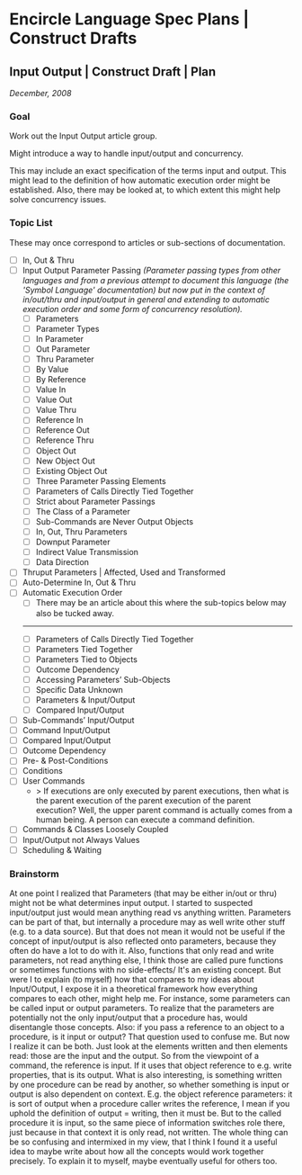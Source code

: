 ﻿Encircle Language Spec Plans | Construct Drafts
===============================================

Input Output | Construct Draft | Plan
-------------------------------------

*December, 2008*

### Goal

Work out the Input Output article group.

Might introduce a way to handle input/output and concurrency.

This may include an exact specification of the terms input and output. This might lead to the definition of how automatic execution order might be established. Also, there may be looked at, to which extent this might help solve concurrency issues.

### Topic List

These may once correspond to articles or sub-sections of documentation.

- [ ] In, Out & Thru
- [ ] Input Output Parameter Passing
        *(Parameter passing types from other languages and from a previous attempt to document this language (the 'Symbol Language' documentation) but now put in the context of in/out/thru and input/output in general and extending to automatic execution order and some form of concurrency resolution).*
    - [ ] Parameters
    - [ ] Parameter Types
    - [ ] In Parameter
    - [ ] Out Parameter
    - [ ] Thru Parameter
    - [ ] By Value
    - [ ] By Reference
    - [ ] Value In
    - [ ] Value Out
    - [ ] Value Thru
    - [ ] Reference In
    - [ ] Reference Out
    - [ ] Reference Thru
    - [ ] Object Out
    - [ ] New Object Out
    - [ ] Existing Object Out
    - [ ] Three Parameter Passing Elements
    - [ ] Parameters of Calls Directly Tied Together
    - [ ] Strict about Parameter Passings
    - [ ] The Class of a Parameter
    - [ ] Sub-Commands are Never Output Objects
    - [ ] In, Out, Thru Parameters
    - [ ] Downput Parameter
    - [ ] Indirect Value Transmission
    - [ ] Data Direction
- [ ] Thruput Parameters | Affected, Used and Transformed
- [ ] Auto-Determine In, Out & Thru
- [ ] Automatic Execution Order
    - [ ] There may be an article about this where the sub-topics below may also be tucked away. 
    -----
    - [ ] Parameters of Calls Directly Tied Together
    - [ ] Parameters Tied Together
    - [ ] Parameters Tied to Objects
    - [ ] Outcome Dependency
    - [ ] Accessing Parameters’ Sub-Objects
    - [ ] Specific Data Unknown
    - [ ] Parameters & Input/Output
    - [ ] Compared Input/Output
- [ ] Sub-Commands’ Input/Output
- [ ] Command Input/Output
- [ ] Compared Input/Output
- [ ] Outcome Dependency
- [ ] Pre- & Post-Conditions
- [ ] Conditions
- [ ] User Commands
    - \> If executions are only executed by parent executions, then what is the parent execution of the parent execution of the parent execution? Well, the upper parent command is actually comes from a human being. A person can execute a command definition.
- [ ] Commands & Classes Loosely Coupled
- [ ] Input/Output not Always Values
- [ ] Scheduling & Waiting

### Brainstorm

At one point I realized that Parameters (that may be either in/out or thru) might not be what determines input output. I started to suspected input/output just would mean anything read vs anything written. Parameters can be part of that, but internally a procedure may as well write other stuff (e.g. to a data source). But that does not mean it would not be useful if the concept of input/output is also reflected onto parameters, because they often do have a lot to do with it. Also, functions that only read and write parameters, not read anything else, I think those are called pure functions or sometimes functions with no side-effects/ It's an existing concept. But were I to explain (to myself) how that compares to my ideas about Input/Output, I expose it in a theoretical framework how everything compares to each other, might help me. For instance, some parameters can be called input or output parameters. To realize that the parameters are potentially not the only input/output that a procedure has, would disentangle those concepts. Also: if you pass a reference to an object to a procedure, is it input or output? That question used to confuse me. But now I realize it can be both. Just look at the elements written and then elements read: those are the input and the output. So from the viewpoint of a command, the reference is input. If it uses that object reference to e.g. write properties, that is its output. What is also interesting, is something written by one procedure can be read by another, so whether something is input or output is also dependent on context. E.g. the object reference parameters: it is sort of output when a procedure caller writes the reference, I mean if you uphold the definition of output = writing, then it must be. But to the called procedure it is input, so the same piece of information switches role there, just because in that context it is only read, not written. The whole thing can be so confusing and intermixed in my view, that I think I found it a useful idea to maybe write about how all the concepts would work together precisely. To explain it to myself, maybe eventually useful for others too.